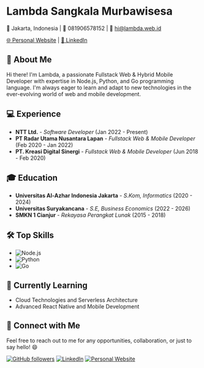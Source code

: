 # Lambda Sangkala Murbawisesa

📍 Jakarta, Indonesia | 📱 081906578152 | 📧 hi@lambda.web.id

[🌐 Personal Website](lambda.web.id) | [🔗 LinkedIn](www.linkedin.com/in/lambdasangkala)

## 👋 About Me

Hi there! I'm Lambda, a passionate Fullstack Web & Hybrid Mobile Developer with expertise in Node.js, Python, and Go programming language. I'm always eager to learn and adapt to new technologies in the ever-evolving world of web and mobile development.

## 💻 Experience

- **NTT Ltd.** - *Software Developer* (Jan 2022 - Present)
- **PT Radar Utama Nusantara Lapan** - *Fullstack Web & Mobile Developer* (Feb 2020 - Jan 2022)
- **PT. Kreasi Digital Sinergi** - *Fullstack Web & Mobile Developer* (Jun 2018 - Feb 2020)

## 🎓 Education

- **Universitas Al-Azhar Indonesia Jakarta** - *S.Kom, Informatics* (2020 - 2024)
- **Universitas Suryakancana** - *S.E, Business Economics* (2022 - 2026)
- **SMKN 1 Cianjur** - *Rekayasa Perangkat Lunak* (2015 - 2018)

## 🛠️ Top Skills

- ![Node.js](https://img.shields.io/badge/-Node.js-339933?style=flat&logo=node.js&logoColor=white)
- ![Python](https://img.shields.io/badge/-Python-3776AB?style=flat&logo=python&logoColor=white)
- ![Go](https://img.shields.io/badge/-Go-00ADD8?style=flat&logo=go&logoColor=white)

## 🌱 Currently Learning

- Cloud Technologies and Serverless Architecture
- Advanced React Native and Mobile Development

## 🤝 Connect with Me

Feel free to reach out to me for any opportunities, collaboration, or just to say hello! 😄

[![GitHub followers](https://img.shields.io/github/followers/lambdasangkala?label=Follow&style=social)](https://github.com/lambdasangkala)
[![LinkedIn](https://img.shields.io/badge/-LinkedIn-blue?style=flat&logo=linkedin&logoColor=white)](www.linkedin.com/in/lambdasangkala)
[![Personal Website](https://img.shields.io/badge/-Personal%20Website-blueviolet?style=flat)](lambda.web.id)
